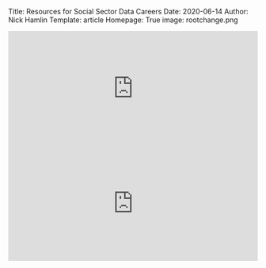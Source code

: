 Title: Resources for Social Sector Data Careers
Date: 2020-06-14
Author: Nick Hamlin
Template: article
Homepage: True
image: rootchange.png




<iframe src="https://open.spotify.com/embed-podcast/episode/1iLT589LWVu5h3Z6glmVzU" width="100%" height="232" frameborder="0" allowtransparency="true" allow="encrypted-media"></iframe>


<iframe src="https://open.spotify.com/embed-podcast/episode/0nE3HnR4uT3jrB82SjlYom" width="100%" height="232" frameborder="0" allowtransparency="true" allow="encrypted-media"></iframe>

